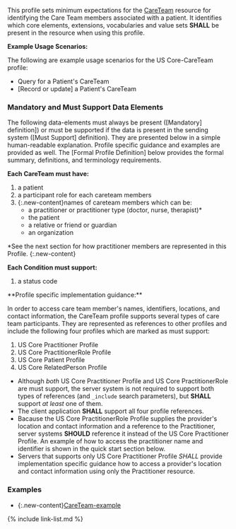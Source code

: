 
This profile sets minimum expectations for the [CareTeam] resource for identifying the Care Team members associated with a patient. It identifies which core elements, extensions, vocabularies and value sets **SHALL** be present in the resource when using this profile.

**Example Usage Scenarios:**

The following are example usage scenarios for the US Core-CareTeam profile:

-   Query for a Patient's CareTeam
-   [Record or update] a Patient's CareTeam


### Mandatory and Must Support Data Elements


The following data-elements must always be present ([Mandatory] definition]) or must be supported if the data is present in the sending system ([Must Support] definition). They are presented below in a simple human-readable explanation.  Profile specific guidance and examples are provided as well.  The [Formal Profile Definition] below provides the  formal summary, definitions, and  terminology requirements.  

**Each CareTeam must have:**

1.  a patient
1.  a participant role for each careteam members
1.  {:.new-content}names of careteam members which can be:
    -   a practitioner or practitioner type (doctor, nurse, therapist)*
    -   the patient
    -   a relative or friend or guardian
    -   an organization

*See the next section for how practitioner members are represented in this Profile.
{:.new-content}

**Each Condition must support:**

1.  a status code

<div markdown="1" class="new-content">
**Profile specific implementation guidance:**

In order to access care team member's names, identifiers, locations, and contact information, the CareTeam profile supports several types of care team participants. They are represented as references to other profiles and include the following four profiles which are marked as must support:
  1. US Core Practitioner Profile
  1. US Core PractitionerRole Profile
  1. US Core Patient Profile
  1. US Core RelatedPerson Profile

  * Although *both* US Core Practitioner Profile and US Core PractitionerRole are must support, the server system is not required to support both types of references (and `_include` search parameters), but **SHALL** support *at least* one of them.
  * The client application **SHALL** support all four profile references.
  * Bacause the US Core PractitionerRole Profile supplies the provider's location and contact information and a reference to the Practitioner, server systems **SHOULD** reference it instead of the US Core Practitioner Profile. An example of how to access the practitioner name and identifier is shown in the quick start section below.
  * Servers that supports only US Core Practitioner Profile *SHALL* provide implementation specific guidance how to access a provider's location and contact information using only the Practitioner resource.
</div>

### Examples

- {:.new-content}[CareTeam-example](CareTeam-example.html)


[CareTeam]:  {{site.data.fhir.path}}careteam.html

{% include link-list.md %}

